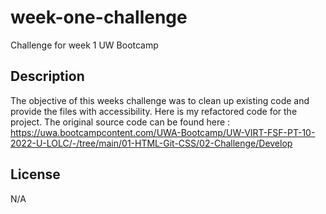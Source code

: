 # week-one-challenge
Challenge for week 1 UW Bootcamp


## Description
The objective of this weeks challenge was to clean up existing code and provide the files with accessibility. Here is my refactored code for the project. The original source code can be found here : https://uwa.bootcampcontent.com/UWA-Bootcamp/UW-VIRT-FSF-PT-10-2022-U-LOLC/-/tree/main/01-HTML-Git-CSS/02-Challenge/Develop


## License
N/A


